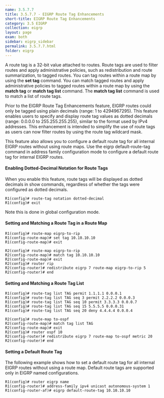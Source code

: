 ```yaml
---
name: 3.5.7.7
title: 3.5.7.7 - EIGRP Route Tag Enhancements
short-title: EIGRP Route Tag Enhancements
category: 3.5 EIGRP
collection: eigrp
layout: page
exam: both
sidebar: eigrp_sidebar
permalink: 3.5.7.7.html
folder: eigrp
---
```

A route tag is a 32-bit value attached to routes. Route tags are used to filter routes and apply administrative policies, such as redistribution and route summarization, to tagged routes. You can tag routes within a route map by using the **set tag** command. You can match tagged routes and apply administrative policies to tagged routes within a route map by using the **match tag** or **match tag list** command. The **match tag list** command is used to match a list of route tags.

Prior to the EIGRP Route Tag Enhancements feature, EIGRP routes could only be tagged using plain decimals (range: 1 to 4294967295). This feature enables users to specify and display route tag values as dotted decimals (range: 0.0.0.0 to 255.255.255.255), similar to the format used by IPv4 addresses. This enhancement is intended to simplify the use of route tags as users can now filter routes by using the route tag wildcard mask.

This feature also allows you to configure a default route tag for all internal EIGRP routes without using route maps. Use the eigrp default-route-tag command in address family configuration mode to configure a default route tag for internal EIGRP routes.

#### Enabling Dotted-Decimal Notation for Route Tags
When you enable this feature, route tags will be displayed as dotted decimals in show commands, regardless of whether the tags were configured as dotted decimals.
```
R1(config)# route-tag notation dotted-decimal
R1(config)# exit
```
Note this is done in global configuration mode.

#### Setting and Matching a Route Tag in a Route Map
```
R1(config)# route-map eigrp-to-rip
R1(config-route-map)# set tag 10.10.10.10
R1(config-route-map)# exit
```
```
R2(config)# route-map eigrp-to-rip
R2(config-route-map)# match tag 10.10.10.10
R2(config-route-map)# exit
R2(config)# router rip
R2(config-router)# redistribute eigrp 7 route-map eigrp-to-rip 5
R2(config-router)# end
```

#### Setting and Matching a Route Tag List
```
R1(config)# route-tag list TAG permit 1.1.1.1 0.0.0.1
R1(config)# route-tag list TAG seq 3 permit 2.2.2.2 0.0.0.3
R1(config)# route-tag list TAG seq 10 permit 3.3.3.3 0.0.0.7
R1(config)# route-tag list TAG seq 15 5.5.5.5 0.0.0.31
R1(config)# route-tag list TAG seq 20 deny 4.4.4.4 0.0.0.4
```
```
R2(config)# route-map to-ospf
R2(config-route-map)# match tag list TAG
R2(config-route-map)# exit
R2(config)# router ospf 10
R2(config-router)# redistribute eigrp 7 route-map to-ospf metric 20
R2(config-router)# end
```

#### Setting a Default Route Tag
The following example shows how to set a default route tag for all internal EIGRP routes without using a route map. Default route tags are supported only in EIGRP named configurations.
```
R1(config)# router eigrp name
R1(config-router)# address-family ipv4 unicast autonomous-system 1
R1(config-router-af)# eigrp default-route-tag 10.10.10.10
```

